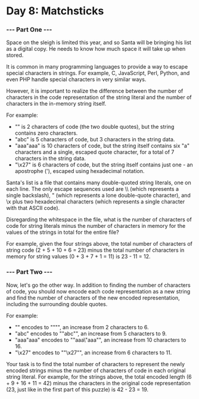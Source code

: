 # Day 8: Matchsticks 

### --- Part One ---

Space on the sleigh is limited this year, and so Santa will be bringing his list as a digital copy. He needs to know how much space it will take up when stored.

It is common in many programming languages to provide a way to escape special characters in strings. For example, C, JavaScript, Perl, Python, and even PHP handle special characters in very similar ways.

However, it is important to realize the difference between the number of characters in the code representation of the string literal and the number of characters in the in-memory string itself.

For example:

* "" is 2 characters of code (the two double quotes), but the string contains zero characters.
* "abc" is 5 characters of code, but 3 characters in the string data.
* "aaa\"aaa" is 10 characters of code, but the string itself contains six "a" characters and a single, escaped quote character, for a total of 7 characters in the string data.
* "\x27" is 6 characters of code, but the string itself contains just one - an apostrophe ('), escaped using hexadecimal notation.

Santa's list is a file that contains many double-quoted string literals, one on each line. The only escape sequences used are \\\\ (which represents a single backslash), \" (which represents a lone double-quote character), and \x plus two hexadecimal characters (which represents a single character with that ASCII code).

Disregarding the whitespace in the file, what is the number of characters of code for string literals minus the number of characters in memory for the values of the strings in total for the entire file?

For example, given the four strings above, the total number of characters of string code (2 + 5 + 10 + 6 = 23) minus the total number of characters in memory for string values (0 + 3 + 7 + 1 = 11) is 23 - 11 = 12.


### --- Part Two ---

Now, let's go the other way. In addition to finding the number of characters of code, you should now encode each code representation as a new string and find the number of characters of the new encoded representation, including the surrounding double quotes.

For example:

* "" encodes to "\"\"", an increase from 2 characters to 6.
* "abc" encodes to "\"abc\"", an increase from 5 characters to 9.
* "aaa\"aaa" encodes to "\"aaa\\\"aaa\"", an increase from 10 characters to 16.
* "\x27" encodes to "\"\\x27\"", an increase from 6 characters to 11.

Your task is to find the total number of characters to represent the newly encoded strings minus the number of characters of code in each original string literal. For example, for the strings above, the total encoded length (6 + 9 + 16 + 11 = 42) minus the characters in the original code representation (23, just like in the first part of this puzzle) is 42 - 23 = 19.

